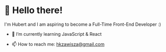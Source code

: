# :wave: Hello there!

I'm Hubert and I am aspiring to become a Full-Time Front-End Developer :) 

- 🌱 I’m currently learning JavaScript & React

- 📫 How to reach me: hkzawisza@gmail.com

<!---
praw7/praw7 is a ✨ special ✨ repository because its `README.md` (this file) appears on your GitHub profile.
You can click the Preview link to take a look at your changes.
--->
